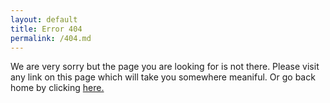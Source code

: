 ```yaml
---
layout: default
title: Error 404
permalink: /404.md
---
```


We are very sorry but the page you are looking for is not there. Please visit any link on this page which will take you somewhere meaniful. Or go back home by clicking [here.](/)
